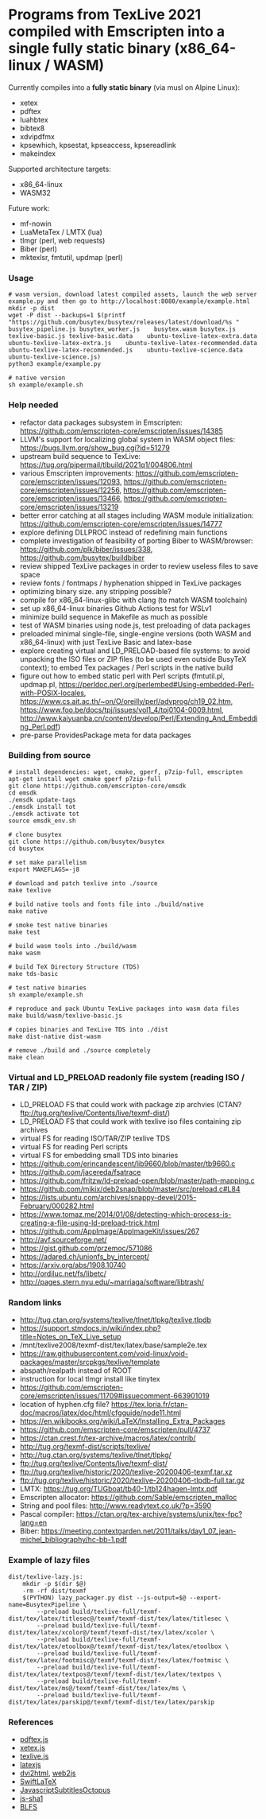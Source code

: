 # Programs from TexLive 2021 compiled with Emscripten into a single fully static binary (x86_64-linux / WASM)

Currently compiles into a **fully static binary** (via musl on Alpine Linux):
- xetex
- pdftex
- luahbtex
- bibtex8
- xdvipdfmx
- kpsewhich, kpsestat, kpseaccess, kpsereadlink
- makeindex

Supported architecture targets:
- x86_64-linux
- WASM32

Future work:
- mf-nowin
- LuaMetaTex / LMTX (lua)
- tlmgr (perl, web requests)
- Biber (perl)
- mktexlsr, fmtutil, updmap (perl)

### Usage
```shell
# wasm version, download latest compiled assets, launch the web server example.py and then go to http://localhost:8080/example/example.html
mkdir -p dist
wget -P dist --backups=1 $(printf "https://github.com/busytex/busytex/releases/latest/download/%s " busytex_pipeline.js busytex_worker.js    busytex.wasm busytex.js texlive-basic.js texlive-basic.data    ubuntu-texlive-latex-extra.data ubuntu-texlive-latex-extra.js    ubuntu-texlive-latex-recommended.data ubuntu-texlive-latex-recommended.js    ubuntu-texlive-science.data ubuntu-texlive-science.js)
python3 example/example.py

# native version
sh example/example.sh
```

### Help needed
- refactor data packages subsystem in Emscripten: https://github.com/emscripten-core/emscripten/issues/14385
- LLVM's support for localizing global system in WASM object files: https://bugs.llvm.org/show_bug.cgi?id=51279
- upstream build sequence to TexLive: https://tug.org/pipermail/tlbuild/2021q1/004806.html
- various Emscripten improvements: https://github.com/emscripten-core/emscripten/issues/12093, https://github.com/emscripten-core/emscripten/issues/12256, https://github.com/emscripten-core/emscripten/issues/13466, https://github.com/emscripten-core/emscripten/issues/13219
- better error catching at all stages including WASM module initialization: https://github.com/emscripten-core/emscripten/issues/14777
- explore defining DLLPROC instead of redefining main functions
- complete investigation of feasibility of porting Biber to WASM/browser: https://github.com/plk/biber/issues/338, https://github.com/busytex/buildbiber
- review shipped TexLive packages in order to review useless files to save space
- review fonts / fontmaps / hyphenation shipped in TexLive packages
- optimizing binary size. any stripping possible?
- compile for x86_64-linux-glibc with clang (to match WASM toolchain)
- set up x86_64-linux binaries Github Actions test for WSLv1
- minimize build sequence in Makefile as much as possible
- test of WASM binaries using node.js, test preloading of data packages
- preloaded minimal single-file, single-engine versions (both WASM and x86_64-linux) with just TexLive Basic and latex-base
- explore creating virtual and LD_PRELOAD-based file systems: to avoid unpacking the ISO files or ZIP files (to be used even outside BusyTeX context); to embed Tex packages / Perl scripts in the native build 
- figure out how to embed static perl with Perl scripts (fmtutil.pl, updmap.pl, https://perldoc.perl.org/perlembed#Using-embedded-Perl-with-POSIX-locales, https://www.cs.ait.ac.th/~on/O/oreilly/perl/advprog/ch19_02.htm, https://www.foo.be/docs/tpj/issues/vol1_4/tpj0104-0009.html, http://www.kaiyuanba.cn/content/develop/Perl/Extending_And_Embedding_Perl.pdf)
- pre-parse ProvidesPackage meta for data packages

### Building from source
```shell
# install dependencies: wget, cmake, gperf, p7zip-full, emscripten
apt-get install wget cmake gperf p7zip-full 
git clone https://github.com/emscripten-core/emsdk
cd emsdk
./emsdk update-tags
./emsdk install tot
./emsdk activate tot
source emsdk_env.sh

# clone busytex
git clone https://github.com/busytex/busytex
cd busytex

# set make parallelism
export MAKEFLAGS=-j8

# download and patch texlive into ./source
make texlive

# build native tools and fonts file into ./build/native
make native

# smoke test native binaries
make test

# build wasm tools into ./build/wasm
make wasm

# build TeX Directory Structure (TDS)
make tds-basic

# test native binaries
sh example/example.sh

# reproduce and pack Ubuntu TexLive packages into wasm data files
make build/wasm/texlive-basic.js

# copies binaries and TexLive TDS into ./dist
make dist-native dist-wasm

# remove ./build and ./source completely
make clean
```

### Virtual and LD_PRELOAD readonly file system (reading ISO / TAR / ZIP)
- LD_PRELOAD FS that could work with package zip archvies (CTAN? ftp://tug.org/texlive/Contents/live/texmf-dist/)
- LD_PRELOAD FS that could work with texlive iso files containing zip archives
- virtual FS for reading ISO/TAR/ZIP texlive TDS
- virtual FS for reading Perl scripts
- virtual FS for embedding small TDS into binaries
- https://github.com/erincandescent/lib9660/blob/master/tb9660.c
- https://github.com/jacereda/fsatrace
- https://github.com/fritzw/ld-preload-open/blob/master/path-mapping.c
- https://github.com/mikix/deb2snap/blob/master/src/preload.c#L84
- https://lists.ubuntu.com/archives/snappy-devel/2015-February/000282.html
- https://www.tomaz.me/2014/01/08/detecting-which-process-is-creating-a-file-using-ld-preload-trick.html
- https://github.com/AppImage/AppImageKit/issues/267
- http://avf.sourceforge.net/
- https://gist.github.com/przemoc/571086
- https://adared.ch/unionfs_by_intercept/
- https://arxiv.org/abs/1908.10740
- http://ordiluc.net/fs/libetc/
- http://pages.stern.nyu.edu/~marriaga/software/libtrash/

### Random links
- http://tug.ctan.org/systems/texlive/tlnet/tlpkg/texlive.tlpdb
- https://support.stmdocs.in/wiki/index.php?title=Notes_on_TeX_Live_setup
- /mnt/texlive2008/texmf-dist/tex/latex/base/sample2e.tex
- https://raw.githubusercontent.com/void-linux/void-packages/master/srcpkgs/texlive/template
- abspath/realpath instead of ROOT
- instruction for local tlmgr install like tinytex
- https://github.com/emscripten-core/emscripten/issues/11709#issuecomment-663901019
- location of hyphen.cfg file? https://tex.loria.fr/ctan-doc/macros/latex/doc/html/cfgguide/node11.html
- https://en.wikibooks.org/wiki/LaTeX/Installing_Extra_Packages
- https://github.com/emscripten-core/emscripten/pull/4737
- https://ctan.crest.fr/tex-archive/macros/latex/contrib/
- http://tug.org/texmf-dist/scripts/texlive/
- http://tug.ctan.org/systems/texlive/tlnet/tlpkg/
- ftp://tug.org/texlive/Contents/live/texmf-dist/
- ftp://tug.org/texlive/historic/2020/texlive-20200406-texmf.tar.xz 
- ftp://tug.org/texlive/historic/2020/texlive-20200406-tlpdb-full.tar.gz
- LMTX: https://tug.org/TUGboat/tb40-1/tb124hagen-lmtx.pdf
- Emscripten allocator: https://github.com/Sable/emscripten_malloc
- String and pool files: http://www.readytext.co.uk/?p=3590
- Pascal compiler: https://ctan.org/tex-archive/systems/unix/tex-fpc?lang=en
- Biber: https://meeting.contextgarden.net/2011/talks/day1_07_jean-michel_bibliography/hc-bb-1.pdf

### Example of lazy files
```make
dist/texlive-lazy.js:
    mkdir -p $(dir $@)
    -rm -rf dist/texmf
    $(PYTHON) lazy_packager.py dist --js-output=$@ --export-name=BusytexPipeline \
        --preload build/texlive-full/texmf-dist/tex/latex/titlesec@/texmf/texmf-dist/tex/latex/titlesec \
        --preload build/texlive-full/texmf-dist/tex/latex/xcolor@/texmf/texmf-dist/tex/latex/xcolor \
        --preload build/texlive-full/texmf-dist/tex/latex/etoolbox@/texmf/texmf-dist/tex/latex/etoolbox \
        --preload build/texlive-full/texmf-dist/tex/latex/footmisc@/texmf/texmf-dist/tex/latex/footmisc \
        --preload build/texlive-full/texmf-dist/tex/latex/textpos@/texmf/texmf-dist/tex/latex/textpos \
        --preload build/texlive-full/texmf-dist/tex/latex/ms@/texmf/texmf-dist/tex/latex/ms \
        --preload build/texlive-full/texmf-dist/tex/latex/parskip@/texmf/texmf-dist/tex/latex/parskip
```

### References
- [pdftex.js](https://github.com/dmonad/pdftex.js)
- [xetex.js](https://github.com/lyze/xetex-js)
- [texlive.js](https://github.com/manuels/texlive.js/)
- [latexjs](https://github.com/latexjs/latexjs)
- [dvi2html](https://github.com/kisonecat/dvi2html), [web2js](https://github.com/kisonecat/web2js)
- [SwiftLaTeX](https://github.com/SwiftLaTeX/SwiftLaTeX)
- [JavascriptSubtitlesOctopus](https://github.com/Dador/JavascriptSubtitlesOctopus)
- [js-sha1](https://raw.githubusercontent.com/emn178/js-sha1)
- [BLFS](http://www.linuxfromscratch.org/blfs/view/svn/pst/texlive.html)
